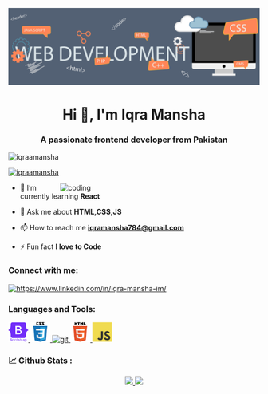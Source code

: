 ![logo](https://github.com/ridashafqaat/ridashafqaat/blob/main/banner%20top.gif)

<h1 align="center">Hi 👋, I'm Iqra Mansha</h1>
<h3 align="center">A passionate frontend developer from Pakistan</h3>

<p align="left"> <img src="https://komarev.com/ghpvc/?username=iqraamansha&label=Profile%20views&color=0e75b6&style=flat" alt="iqraamansha" /> </p>

<p align="left"> <a href="https://github.com/ryo-ma/github-profile-trophy"><img src="https://github-profile-trophy.vercel.app/?username=iqraamansha" alt="iqraamansha" /></a> </p>

<img align="right" alt="coding" width="400" src="https://user-images.githubusercontent.com/74038190/221352975-94759904-aa4c-4032-a8ab-b546efb9c478.gif">

- 🌱 I’m currently learning **React**

- 💬 Ask me about **HTML,CSS,JS**

- 📫 How to reach me **iqramansha784@gmail.com**

- ⚡ Fun fact **I love to Code**

<h3 align="left">Connect with me:</h3>
<p align="left">
<a href="https://linkedin.com/in/https://www.linkedin.com/in/iqra-mansha-im/" target="blank"><img align="center" src="https://raw.githubusercontent.com/rahuldkjain/github-profile-readme-generator/master/src/images/icons/Social/linked-in-alt.svg" alt="https://www.linkedin.com/in/iqra-mansha-im/" height="30" width="40" /></a>
</p>

<h3 align="left">Languages and Tools:</h3>
<p align="left"> <a href="https://getbootstrap.com" target="_blank" rel="noreferrer"> <img src="https://raw.githubusercontent.com/devicons/devicon/master/icons/bootstrap/bootstrap-plain-wordmark.svg" alt="bootstrap" width="40" height="40"/> </a> <a href="https://www.w3schools.com/css/" target="_blank" rel="noreferrer"> <img src="https://raw.githubusercontent.com/devicons/devicon/master/icons/css3/css3-original-wordmark.svg" alt="css3" width="40" height="40"/> </a> <a href="https://git-scm.com/" target="_blank" rel="noreferrer"> <img src="https://www.vectorlogo.zone/logos/git-scm/git-scm-icon.svg" alt="git" width="40" height="40"/> </a> <a href="https://www.w3.org/html/" target="_blank" rel="noreferrer"> <img src="https://raw.githubusercontent.com/devicons/devicon/master/icons/html5/html5-original-wordmark.svg" alt="html5" width="40" height="40"/> </a> <a href="https://developer.mozilla.org/en-US/docs/Web/JavaScript" target="_blank" rel="noreferrer"> <img src="https://raw.githubusercontent.com/devicons/devicon/master/icons/javascript/javascript-original.svg" alt="javascript" width="40" height="40"/> </a> </p>

<h3> 📈 Github Stats : </h3>
<p align="center">
<a href="https://github.com/iqraamansha" target="_blank">
  <img height="180em" src="https://github-readme-stats-eight-theta.vercel.app/api?username=iqraamansha&show_icons=true&theme=algolia&include_all_commits=true&count_private=true" />
  <img height="180em" src="https://github-readme-stats-eight-theta.vercel.app/api/top-langs/?username=iqraamansha&layout=compact&langs_count=8&theme=algolia"/>
</a>
<!--   <a href="https://git.io/streak-stats"><img src="https://streak-stats.demolab.com?user=Iqraamansha&theme=dark&hide_border=true" alt="GitHub Streak" /></a> -->
</p>
<!-- ![snake animation](https://github.com/iqraamansha/iqraamansha/blob/output/github-contribution-grid-snake2.svg) -->




